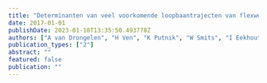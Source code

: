 ```yaml
---
title: "Determinanten van veel voorkomende loopbaantrajecten van flexwerkers"
date: 2017-01-01
publishDate: 2023-01-10T13:35:50.493778Z
authors: ["A van Drongelen", "H Ven", "K Putnik", "W Smits", "I Eekhout", "SNJ van de Bossche", "A Goudswaard"]
publication_types: ["2"]
abstract: ""
featured: false
publication: ""
---
```


